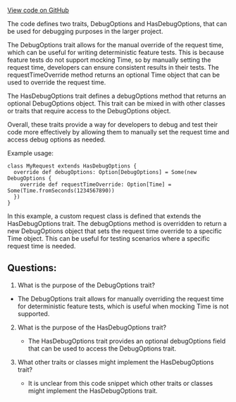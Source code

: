 [View code on GitHub](https://github.com/misbahsy/the-algorithm/product-mixer/core/src/main/scala/com/twitter/product_mixer/core/model/marshalling/request/DebugOptions.scala)

The code defines two traits, DebugOptions and HasDebugOptions, that can be used for debugging purposes in the larger project. 

The DebugOptions trait allows for the manual override of the request time, which can be useful for writing deterministic feature tests. This is because feature tests do not support mocking Time, so by manually setting the request time, developers can ensure consistent results in their tests. The requestTimeOverride method returns an optional Time object that can be used to override the request time.

The HasDebugOptions trait defines a debugOptions method that returns an optional DebugOptions object. This trait can be mixed in with other classes or traits that require access to the DebugOptions object. 

Overall, these traits provide a way for developers to debug and test their code more effectively by allowing them to manually set the request time and access debug options as needed. 

Example usage:

```
class MyRequest extends HasDebugOptions {
  override def debugOptions: Option[DebugOptions] = Some(new DebugOptions {
    override def requestTimeOverride: Option[Time] = Some(Time.fromSeconds(1234567890))
  })
}
```

In this example, a custom request class is defined that extends the HasDebugOptions trait. The debugOptions method is overridden to return a new DebugOptions object that sets the request time override to a specific Time object. This can be useful for testing scenarios where a specific request time is needed.
## Questions: 
 1. What is the purpose of the DebugOptions trait?
   - The DebugOptions trait allows for manually overriding the request time for deterministic feature tests, which is useful when mocking Time is not supported.

2. What is the purpose of the HasDebugOptions trait?
   - The HasDebugOptions trait provides an optional debugOptions field that can be used to access the DebugOptions trait.

3. What other traits or classes might implement the HasDebugOptions trait?
   - It is unclear from this code snippet which other traits or classes might implement the HasDebugOptions trait.